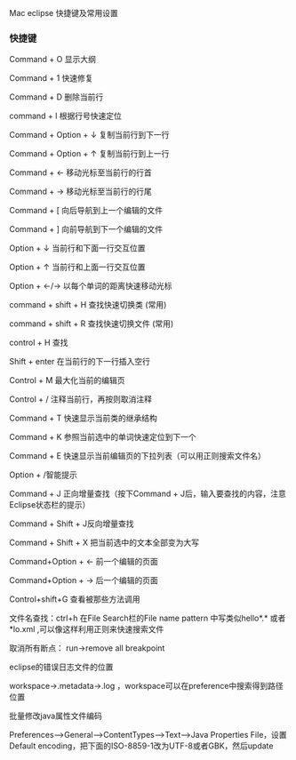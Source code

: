 Mac eclipse 快捷键及常用设置

### 快捷键

Command + O 显示大纲

Command + 1 快速修复

Command + D 删除当前行

command + l 根据行号快速定位

Command + Option + ↓ 复制当前行到下一行

Command + Option + ↑ 复制当前行到上一行

Command + ← 移动光标至当前行的行首

Command + → 移动光标至当前行的行尾

Command + [ 向后导航到上一个编辑的文件

Command + ] 向前导航到下一个编辑的文件

Option + ↓ 当前行和下面一行交互位置

Option + ↑ 当前行和上面一行交互位置

Option + ←/→ 以每个单词的距离快速移动光标

command + shift + H 查找快速切换类 (常用)

command + shift + R 查找快速切换文件 (常用)

control + H 查找

Shift + enter 在当前行的下一行插入空行

Control + M 最大化当前的编辑页

Control + / 注释当前行，再按则取消注释

Command + T 快速显示当前类的继承结构

Command + K 参照当前选中的单词快速定位到下一个

Command + E 快速显示当前编辑页的下拉列表（可以用正则搜索文件名）

Option + /智能提示

Command + J 正向增量查找（按下Command + J后，输入要查找的内容，注意Eclipse状态栏的提示）

Command + Shift + J反向增量查找

Command + Shift + X 把当前选中的文本全部变为大写

Command+Option + ← 前一个编辑的页面

Command+Option + → 后一个编辑的页面

Control+shift+G 查看被那些方法调用

文件名查找：ctrl+h 在File Search栏的File name pattern 中写类似hello*.* 或者 *lo.xml ,可以像这样利用正则来快速搜索文件

取消所有断点： run->remove all breakpoint

eclipse的错误日志文件的位置

workspace->.metadata->.log ，workspace可以在preference中搜索得到路径位置

批量修改java属性文件编码

Preferences——>General——>ContentTypes——>Text——>Java Properties File，设置Default encoding，把下面的ISO-8859-1改为UTF-8或者GBK，然后update
